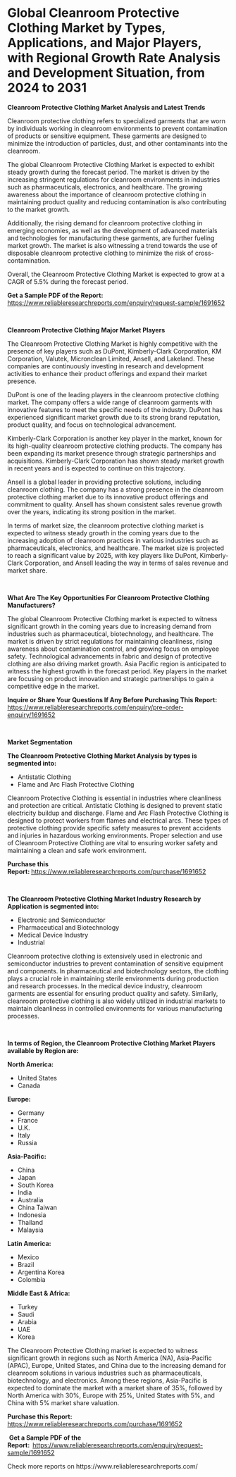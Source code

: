 <p><h1>Global Cleanroom Protective Clothing Market by Types, Applications, and Major Players, with Regional Growth Rate Analysis and Development Situation, from 2024 to 2031</h1></p><p><strong>Cleanroom Protective Clothing Market Analysis and Latest Trends</strong></p>
<p><p>Cleanroom protective clothing refers to specialized garments that are worn by individuals working in cleanroom environments to prevent contamination of products or sensitive equipment. These garments are designed to minimize the introduction of particles, dust, and other contaminants into the cleanroom.</p><p>The global Cleanroom Protective Clothing Market is expected to exhibit steady growth during the forecast period. The market is driven by the increasing stringent regulations for cleanroom environments in industries such as pharmaceuticals, electronics, and healthcare. The growing awareness about the importance of cleanroom protective clothing in maintaining product quality and reducing contamination is also contributing to the market growth.</p><p>Additionally, the rising demand for cleanroom protective clothing in emerging economies, as well as the development of advanced materials and technologies for manufacturing these garments, are further fueling market growth. The market is also witnessing a trend towards the use of disposable cleanroom protective clothing to minimize the risk of cross-contamination.</p><p>Overall, the Cleanroom Protective Clothing Market is expected to grow at a CAGR of 5.5% during the forecast period.</p></p>
<p><strong>Get a Sample PDF of the Report:&nbsp;</strong> <a href="https://www.reliableresearchreports.com/enquiry/request-sample/1691652">https://www.reliableresearchreports.com/enquiry/request-sample/1691652</a></p>
<p>&nbsp;</p>
<p><strong>Cleanroom Protective Clothing Major Market Players</strong></p>
<p><p>The Cleanroom Protective Clothing Market is highly competitive with the presence of key players such as DuPont, Kimberly-Clark Corporation, KM Corporation, Valutek, Micronclean Limited, Ansell, and Lakeland. These companies are continuously investing in research and development activities to enhance their product offerings and expand their market presence.</p><p>DuPont is one of the leading players in the cleanroom protective clothing market. The company offers a wide range of cleanroom garments with innovative features to meet the specific needs of the industry. DuPont has experienced significant market growth due to its strong brand reputation, product quality, and focus on technological advancement.</p><p>Kimberly-Clark Corporation is another key player in the market, known for its high-quality cleanroom protective clothing products. The company has been expanding its market presence through strategic partnerships and acquisitions. Kimberly-Clark Corporation has shown steady market growth in recent years and is expected to continue on this trajectory.</p><p>Ansell is a global leader in providing protective solutions, including cleanroom clothing. The company has a strong presence in the cleanroom protective clothing market due to its innovative product offerings and commitment to quality. Ansell has shown consistent sales revenue growth over the years, indicating its strong position in the market.</p><p>In terms of market size, the cleanroom protective clothing market is expected to witness steady growth in the coming years due to the increasing adoption of cleanroom practices in various industries such as pharmaceuticals, electronics, and healthcare. The market size is projected to reach a significant value by 2025, with key players like DuPont, Kimberly-Clark Corporation, and Ansell leading the way in terms of sales revenue and market share.</p></p>
<p>&nbsp;</p>
<p><strong>What Are The Key Opportunities For Cleanroom Protective Clothing Manufacturers?</strong></p>
<p><p>The global Cleanroom Protective Clothing market is expected to witness significant growth in the coming years due to increasing demand from industries such as pharmaceutical, biotechnology, and healthcare. The market is driven by strict regulations for maintaining cleanliness, rising awareness about contamination control, and growing focus on employee safety. Technological advancements in fabric and design of protective clothing are also driving market growth. Asia Pacific region is anticipated to witness the highest growth in the forecast period. Key players in the market are focusing on product innovation and strategic partnerships to gain a competitive edge in the market.</p></p>
<p><strong>Inquire or Share Your Questions If Any Before Purchasing This Report:</strong> <a href="https://www.reliableresearchreports.com/enquiry/pre-order-enquiry/1691652">https://www.reliableresearchreports.com/enquiry/pre-order-enquiry/1691652</a></p>
<p>&nbsp;</p>
<p><strong>Market Segmentation</strong></p>
<p><strong>The Cleanroom Protective Clothing Market Analysis by types is segmented into:</strong></p>
<p><ul><li>Antistatic Clothing</li><li>Flame and Arc Flash Protective Clothing</li></ul></p>
<p><p>Cleanroom Protective Clothing is essential in industries where cleanliness and protection are critical. Antistatic Clothing is designed to prevent static electricity buildup and discharge. Flame and Arc Flash Protective Clothing is designed to protect workers from flames and electrical arcs. These types of protective clothing provide specific safety measures to prevent accidents and injuries in hazardous working environments. Proper selection and use of Cleanroom Protective Clothing are vital to ensuring worker safety and maintaining a clean and safe work environment.</p></p>
<p><strong>Purchase this Report:&nbsp;</strong><a href="https://www.reliableresearchreports.com/purchase/1691652">https://www.reliableresearchreports.com/purchase/1691652</a></p>
<p>&nbsp;</p>
<p><strong>The Cleanroom Protective Clothing Market Industry Research by Application is segmented into:</strong></p>
<p><ul><li>Electronic and Semiconductor</li><li>Pharmaceutical and Biotechnology</li><li>Medical Device Industry</li><li>Industrial</li></ul></p>
<p><p>Cleanroom protective clothing is extensively used in electronic and semiconductor industries to prevent contamination of sensitive equipment and components. In pharmaceutical and biotechnology sectors, the clothing plays a crucial role in maintaining sterile environments during production and research processes. In the medical device industry, cleanroom garments are essential for ensuring product quality and safety. Similarly, cleanroom protective clothing is also widely utilized in industrial markets to maintain cleanliness in controlled environments for various manufacturing processes.</p></p>
<p>&nbsp;</p>
<p><strong>In terms of Region, the Cleanroom Protective Clothing Market Players available by Region are:</strong></p>
<p>
    <p> <strong> North America: </strong>
        <ul>
            <li>United States</li>
            <li>Canada</li>
        </ul>
        </p> 
    <p> <strong> Europe: </strong>
        <ul>
            <li>Germany</li>
            <li>France</li>
            <li>U.K.</li>
            <li>Italy</li>
            <li>Russia</li>
        </ul>
        </p> 
    <p> <strong> Asia-Pacific: </strong>
        <ul>
            <li>China</li>
            <li>Japan</li>
            <li>South Korea</li>
            <li>India</li>
            <li>Australia</li>
            <li>China Taiwan</li>
            <li>Indonesia</li>
            <li>Thailand</li>
            <li>Malaysia</li>
        </ul>
        </p> 
    <p> <strong> Latin America: </strong>
        <ul>
            <li>Mexico</li>
            <li>Brazil</li>
            <li>Argentina Korea</li>
            <li>Colombia</li>
        </ul>
        </p> 
    <p> <strong> Middle East & Africa: </strong>
        <ul>
            <li>Turkey</li>
            <li>Saudi</li>
            <li>Arabia</li>
            <li>UAE</li>
            <li>Korea</li>
        </ul>
    </p>
    </p>
<p><p>The Cleanroom Protective Clothing market is expected to witness significant growth in regions such as North America (NA), Asia-Pacific (APAC), Europe, United States, and China due to the increasing demand for cleanroom solutions in various industries such as pharmaceuticals, biotechnology, and electronics. Among these regions, Asia-Pacific is expected to dominate the market with a market share of 35%, followed by North America with 30%, Europe with 25%, United States with 5%, and China with 5% market share valuation.</p></p>
<p><strong>Purchase this Report: </strong><a href="https://www.reliableresearchreports.com/purchase/1691652">https://www.reliableresearchreports.com/purchase/1691652</a></p>
<p>&nbsp;<strong>Get a Sample PDF of the Report:&nbsp;&nbsp;</strong><a href="https://www.reliableresearchreports.com/enquiry/request-sample/1691652">https://www.reliableresearchreports.com/enquiry/request-sample/1691652</a></p>
<p><strong></strong></p>
<p>Check more reports on https://www.reliableresearchreports.com/</p>